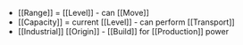 - [[Range]] = [[Level]] - can [[Move]]
- [[Capacity]] = current [[Level]] - can perform [[Transport]]
- [[Industrial]] [[Origin]] - [[Build]] for [[Production]] power

